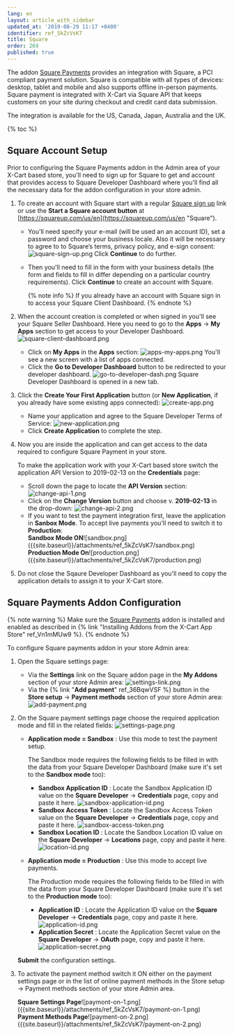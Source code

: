 ```yaml
---
lang: en
layout: article_with_sidebar
updated_at: '2019-08-29 11:17 +0400'
identifier: ref_5kZcVsK7
title: Square
order: 269
published: true
---
```

The addon [Square Payments](https://market.x-cart.com/addons/square.html "Square") provides an integration with Square, a PCI compliant payment solution. Square is compatible with all types of devices: desktop, tablet and mobile and also supports offline in-person payments. Square payment is integrated with X-Cart via Square API that keeps customers on your site during checkout and credit card data submission.

The integration is available for the US, Canada, Japan, Australia and the UK.

{% toc %}

## Square Account Setup

Prior to configuring the Square Payments addon in the Admin area of your X-Cart based store, you'll need to sign up for Square to get and account that provides access to Square Developer Dashboard where you'll find all the necessary data for the addon configuration in your store admin.

1. To create an account with Square start with a regular [Square sign up](https://squareup.com/t/f_partnerships/d_partnerships/p_xcart/c_general/o_none/u_partnersite?route=signup "Square") link or use the **Start a Square account button** at [https://squareup.com/us/en](https://squareup.com/us/en "Square").
   * You'll need specify your e-mail (will be used an an account ID), set a password and choose your business locale. Also it will be necessary to agree to to Square’s terms, privacy policy, and e-sign consent:
     ![square-sign-up.png]({{site.baseurl}}/attachments/ref_5kZcVsK7/square-sign-up.png)
     Click **Continue** to do further.
   * Then you'll need to fill in the form with your business details (the form and fields to fill in differ depending on a particular country requirements).
     Click **Continue** to create an account with Square. 
     
     {% note info %}
     If you already have an account with Square sign in to access your Square Client Dashboard.
     {% endnote %}

2. When the account creation is completed or when signed in you'll see your Square Seller Dashboard. Here you need to go to the **Apps** -> **My Apps** section to get access to your Developer Dashboard.
   ![square-client-dashboard.png]({{site.baseurl}}/attachments/ref_5kZcVsK7/square-client-dashboard.png)
   * Click on **My Apps** in the **Apps** section:
     ![apps-my-apps.png]({{site.baseurl}}/attachments/ref_5kZcVsK7/apps-my-apps.png)
     You'll see a new screen with a list of apps connected. 
   * Click the **Go to Developer Dashboard** button to be redirected to your developer dashboard. 
     ![go-to-developer-dash.png]({{site.baseurl}}/attachments/ref_5kZcVsK7/go-to-developer-dash.png)
     Square Developer Dashboard is opened in a new tab. 

4. Click the **Create Your First Application** button (or **New Application**, if you already have some existing apps connected):
   ![create-app.png]({{site.baseurl}}/attachments/ref_5kZcVsK7/create-app.png)
   
   * Name your application and agree to the Square Developer Terms of Service:
     ![new-application.png]({{site.baseurl}}/attachments/ref_5kZcVsK7/new-application.png)
   * Click **Create Application** to complete the step.

5. Now you are inside the application and can get access to the data required to configure Square Payment in your store.
  
   To make the application work with your X-Cart based store switch the application API Version to 2019-02-13 on the **Credentials** page:
   * Scroll down the page to locate the **API Version** section:
     ![change-api-1.png]({{site.baseurl}}/attachments/ref_5kZcVsK7/change-api-1.png)
   * Click on the **Change Version** button and choose v. **2019-02-13** in the drop-down:
     ![change-api-2.png]({{site.baseurl}}/attachments/ref_5kZcVsK7/change-api-2.png)
   * If you want to test the payment integration first, leave the application in **Sanbox Mode**. To accept live payments you'll need to switch it to **Production**:
     <div class="ui stackable two column grid">
       <div class="column" markdown="span"><b>Sandbox Mode ON</b>![sandbox.png]({{site.baseurl}}/attachments/ref_5kZcVsK7/sandbox.png)</div>
       <div class="column" markdown="span"><b>Production Mode On</b>![production.png]({{site.baseurl}}/attachments/ref_5kZcVsK7/production.png)</div>
     </div>
     
6. Do not close the Sqaure Developer Dashboard as you'll need to copy the application details to assign it to your X-Cart store. 

## Square Payments Addon Configuration

{% note warning %}
Make sure the [Square Payments](https://market.x-cart.com/addons/square.html "Square") addon is installed and enabled as described in {% link "Installing Addons from the X-Cart App Store" ref_Vn1mMUw9 %}.
{% endnote %}

To configure Square payments addon in your store Admin area:
1. Open the Square settings page:
   * Via the **Settings** link on the Square addon page in the **My Addons** section of your store Admin area:
     ![settings-link.png]({{site.baseurl}}/attachments/ref_5kZcVsK7/settings-link.png)
   * Via the {% link "**Add payment**" ref_36BqwVSF %} button in the **Store setup** -> **Payment methods** section of your store Admin area:
     ![add-payment.png]({{site.baseurl}}/attachments/ref_5kZcVsK7/add-payment.png)
2. On the Square payment settings page choose the required application mode and fill in the related fields:
   ![settings-page.png]({{site.baseurl}}/attachments/ref_5kZcVsK7/settings-page.png)
   * **Application mode = Sandbox** : Use this mode to test the payment setup. 
     
     The Sandbox mode requires the following fields to be filled in with the data from your Square Developer Dashboard (make sure it's set to the **Sandbox mode** too):
     * **Sandbox Application ID** : Locate the Sandbox Application ID value on the **Square Developer** -> **Credentials** page, copy and paste it here.
       ![sandbox-application-id.png]({{site.baseurl}}/attachments/ref_5kZcVsK7/sandbox-application-id.png)
     * **Sandbox Access Token** : Locate the Sandbox Access Token value on the **Square Developer** -> **Credentials** page, copy and paste it here.
       ![sandbox-access-token.png]({{site.baseurl}}/attachments/ref_5kZcVsK7/sandbox-access-token.png)
     * **Sandbox Location ID** : Locate the Sandbox Location ID value on the **Square Developer** -> **Locations** page, copy and paste it here.
       ![location-id.png]({{site.baseurl}}/attachments/ref_5kZcVsK7/location-id.png)
       
   * **Application mode = Production** : Use this mode to accept live payments.
   
     The Production mode requires the following fields to be filled in with the data from your Square Developer Dashboard (make sure it's set to the **Production mode** too):
     * **Application ID** : Locate the Application ID value on the **Square Developer** -> **Credentials** page, copy and paste it here.
       ![application-id.png]({{site.baseurl}}/attachments/ref_5kZcVsK7/application-id.png)
     * **Application Secret** : Locate the Application Secret value on the **Square Developer** -> **OAuth** page, copy and paste it here.
       ![application-secret.png]({{site.baseurl}}/attachments/ref_5kZcVsK7/application-secret.png)
   
   **Submit** the configuration settings.
   
3. To activate the payment method switch it ON either on the payment settings page or in the list of online payment methods in the Store setup -> Payment methods section of your store Admin area.
   
   <div class="ui stackable two column grid">
       <div class="column" markdown="span"><b>Square Settings Page</b>![paymont-on-1.png]({{site.baseurl}}/attachments/ref_5kZcVsK7/paymont-on-1.png)</div>
       <div class="column" markdown="span"><b>Payment Methods Page</b>![payment-on-2.png]({{site.baseurl}}/attachments/ref_5kZcVsK7/payment-on-2.png)</div>
     </div>
